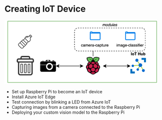 # Creating IoT Device

![header](img/explain.png)

* Set up Raspberry Pi to become an IoT device
* Install Azure IoT Edge
* Test connection by blinking a LED from Azure IoT
* Capturing images from a camera connected to the Raspberry Pi
* Deploying your custom vision model to the Raspberry Pi
